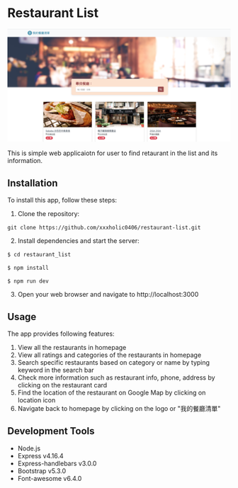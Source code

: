 # Restaurant List
![image](https://raw.githubusercontent.com/xxxholic0406/restaurant-list/main/%E6%88%AA%E5%9C%96%202023-08-13%20%E4%B8%8B%E5%8D%886.50.14.png)


This is simple web applicaiotn for user to find retaurant in the list and its information.

## Installation
To install this app, follow these steps:
1. Clone the repository: 
```
git clone https://github.com/xxxholic0406/restaurant-list.git
```
2. Install dependencies and start the server:
```
$ cd restaurant_list
```
```
$ npm install
```
```
$ npm run dev
```
3. Open your web browser and navigate to http://localhost:3000


## Usage
The app provides following features:
1. View all the restaurants in homepage
2. View all ratings and categories of the restaurants in homepage
3. Search specific restaurants based on category or name by typing keyword in the search bar
4. Check more information such as restaurant info, phone, address by clicking on the restaurant card
5. Find the location of the restaurant on Google Map by clicking on location icon
6. Navigate back to homepage by clicking on the logo or "我的餐廳清單"



## Development Tools
* Node.js
* Express v4.16.4
* Express-handlebars v3.0.0
* Bootstrap v5.3.0
* Font-awesome v6.4.0
